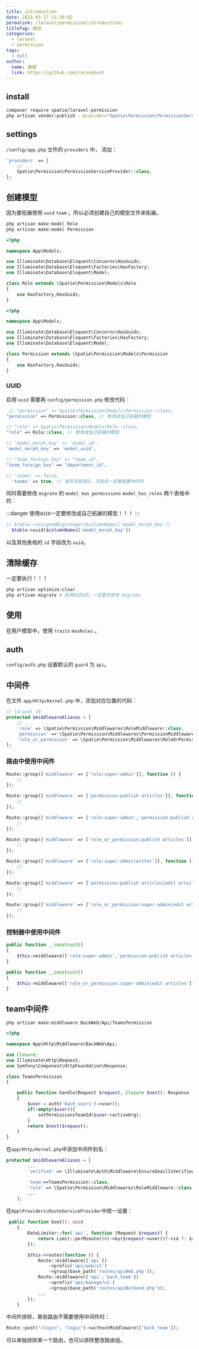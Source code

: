 ```yaml
---
title: introduction
date: 2023-03-17 21:39:02
permalink: /laravel/permission/introduction/
titleTag: 原创
categories: 
  - laravel
  - permission
tags: 
  - null
author: 
  name: 诚城
  link: https://github.com/carveybunt
---
```


## install

```sh
composer require spatie/laravel-permission
php artisan vendor:publish --provider="Spatie\Permission\PermissionServiceProvider"
```

## settings

`/config/app.php` 文件的 `providers` 中， 添加：

```php
'providers' => [
    // ...
    Spatie\Permission\PermissionServiceProvider::class,
];
```

## 创建模型

因为要拓展使用 `uuid` `team` ，所以必须创建自己的模型文件来拓展。

```php
php artisan make:model Role
php artisan make:model Permission
```

```php
<?php

namespace App\Models;

use Illuminate\Database\Eloquent\Concerns\HasUuids;
use Illuminate\Database\Eloquent\Factories\HasFactory;
use Illuminate\Database\Eloquent\Model;

class Role extends \Spatie\Permission\Models\Role
{
    use HasFactory,HasUuids;
}

```

```php
<?php

namespace App\Models;

use Illuminate\Database\Eloquent\Concerns\HasUuids;
use Illuminate\Database\Eloquent\Factories\HasFactory;
use Illuminate\Database\Eloquent\Model;

class Permission extends \Spatie\Permission\Models\Permission
{
    use HasFactory,HasUuids;
}

```

### UUID

启用 `uuid` 需要再 `config/permission.php` 修改代码：

```php
 // "permission" => Spatie\Permission\Models\Permission::class,
"permission" => Permission::class, // 修改成自己拓展的模型

// "role" => Spatie\Permission\Models\Role::class,
"role" => Role::class, // 修改成自己拓展的模型

// 'model_morph_key' => 'model_id',
'model_morph_key' => 'model_uuid',

// "team_foreign_key" => "team_id",
"team_foreign_key" => "department_id",

// 'teams' => false,
  'teams' => true, // 是否开启团队，开启后一定要配置中间件
```

同时需要修改 `migrate` 的 `model_has_permissions` `model_has_roles` 两个表格中的：

:::danger
使用`UUID`一定要修改成自己拓展的模型！！！
:::

```php
// $table->unsignedBigInteger($columnNames['model_morph_key'])
  $table->uuid($columnNames['model_morph_key'])
```

以及其他表格的 `id` 字段改为 `uuid`。

## 清除缓存

一定要执行！！！

```sh
php artisan optimize:clear
php artisan migrate # 启用UUID的，一定要先修改 migrate
```

## 使用

在用户模型中，使用 `traits` `HasRoles` 。

## auth

`config/auth.php` 设置默认的 `guard` 为 `api`。

## 中间件

在文件 `app/Http/Kernel.php` 中，添加对应位置的代码：

```php
// laravel 10
protected $middlewareAliases = [
    // ...
    'role' => \Spatie\Permission\Middlewares\RoleMiddleware::class,
    'permission' => \Spatie\Permission\Middlewares\PermissionMiddleware::class,
    'role_or_permission' => \Spatie\Permission\Middlewares\RoleOrPermissionMiddleware::class,
];
```

### 路由中使用中间件

```php
Route::group(['middleware' => ['role:super-admin']], function () {
    //
});

Route::group(['middleware' => ['permission:publish articles']], function () {
    //
});

Route::group(['middleware' => ['role:super-admin','permission:publish articles']], function () {
    //
});

Route::group(['middleware' => ['role_or_permission:publish articles']], function () {
    //
});

Route::group(['middleware' => ['role:super-admin|writer']], function () {
    //
});

Route::group(['middleware' => ['permission:publish articles|edit articles']], function () {
    //
});

Route::group(['middleware' => ['role_or_permission:super-admin|edit articles']], function () {
    //
});
```

### 控制器中使用中间件

```php
public function __construct()
{
    $this->middleware(['role:super-admin','permission:publish articles|edit articles']);
}

public function __construct()
{
    $this->middleware(['role_or_permission:super-admin|edit articles']);
}
```

## team中间件

```shell
php artisan make:middleware BackWeb/Api/TeamsPermission 
```

```php
<?php

namespace App\Http\Middleware\BackWeb\Api;

use Closure;
use Illuminate\Http\Request;
use Symfony\Component\HttpFoundation\Response;

class TeamsPermission
{

    public function handle(Request $request, Closure $next): Response
    {
        $user = auth('back_users')->user();
        if(!empty($user)){
            setPermissionsTeamId($user->activeOrg);
        }
        return $next($request);
    }
}

```

在`app/Http/Kernel.php`中添加中间件别名：

```php
protected $middlewareAliases = [
        ...
        'verified' => \Illuminate\Auth\Middleware\EnsureEmailIsVerified::class,

        'team'=>TeamsPermission::class,
        'role' => \Spatie\Permission\Middlewares\RoleMiddleware::class,
        ...
    ];
```

在`App\Providers\RouteServiceProvider`中统一设置：

```php
 public function boot(): void
    {
        RateLimiter::for('api', function (Request $request) {
            return Limit::perMinute(60)->by($request->user()?->id ?: $request->ip());
        });

        $this->routes(function () {
            Route::middleware(['api'])
                ->prefix('api/web/v1')
                ->group(base_path('routes/apiWeb.php'));
            Route::middleware(['api','back_team'])
                ->prefix('api/manage/v1')
                ->group(base_path('routes/apiBackend.php'));
            ...
        });
    }
```

中间件排除，某些路由不需要使用中间件时：

```php
Route::post("/login", "login")->withoutMiddleware(['back_team']);
```

可以单独排除某一个路由，也可以排除整改路由组。
